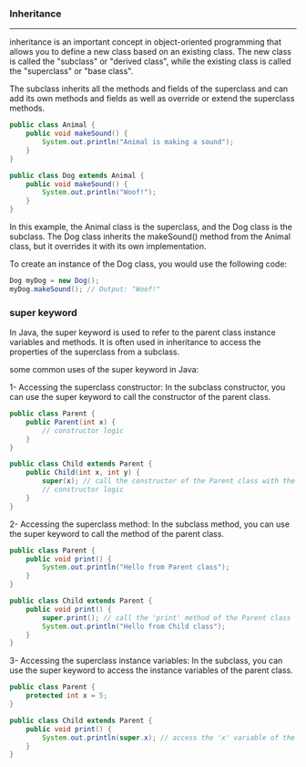 ### Inheritance 

--------------------
inheritance is an important concept in object-oriented programming that allows you to define a new class based on an existing class. The new class is called the "subclass" or "derived class", while the existing class is called the "superclass" or "base class".

The subclass inherits all the methods and fields of the superclass and can add its own methods and fields as well as override or extend the superclass methods.


```java
public class Animal {
    public void makeSound() {
        System.out.println("Animal is making a sound");
    }
}

public class Dog extends Animal {
    public void makeSound() {
        System.out.println("Woof!");
    }
}
```

In this example, the Animal class is the superclass, and the Dog class is the subclass. The Dog class inherits the makeSound() method from the Animal class, but it overrides it with its own implementation.

To create an instance of the Dog class, you would use the following code:

```java
Dog myDog = new Dog();
myDog.makeSound(); // Output: "Woof!"
```

### super keyword   

In Java, the super keyword is used to refer to the parent class instance variables and methods. It is often used in inheritance to access the properties of the superclass from a subclass.

some common uses of the super keyword in Java:

1- Accessing the superclass constructor: In the subclass constructor, you can use the super keyword to call the constructor of the parent class.

```java
public class Parent {
    public Parent(int x) {
        // constructor logic
    }
}

public class Child extends Parent {
    public Child(int x, int y) {
        super(x); // call the constructor of the Parent class with the 'x' parameter
        // constructor logic
    }
}

```

2- Accessing the superclass method: In the subclass method, you can use the super keyword to call the method of the parent class.

```java
public class Parent {
    public void print() {
        System.out.println("Hello from Parent class");
    }
}

public class Child extends Parent {
    public void print() {
        super.print(); // call the 'print' method of the Parent class
        System.out.println("Hello from Child class");
    }
}


```

3- Accessing the superclass instance variables: In the subclass, you can use the super keyword to access the instance variables of the parent class.

```java
public class Parent {
    protected int x = 5;
}

public class Child extends Parent {
    public void print() {
        System.out.println(super.x); // access the 'x' variable of the Parent class
    }
}

```